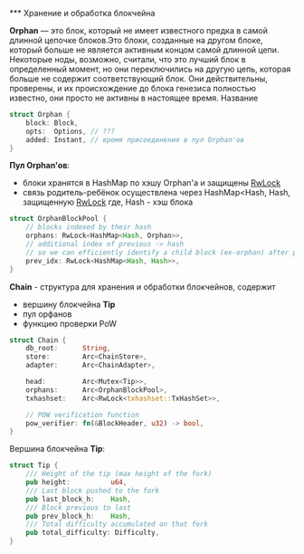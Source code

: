 *** Хранение и обработка блокчейна

**Orphan** — это блок, который не имеет известного предка в самой длинной цепочке блоков.Это блоки, созданные на другом блоке, который больше не является активным концом самой длинной цепи. Некоторые ноды, возможно, считали, что это лучший блок в определенный момент, но они переключились на другую цепь, которая больше не содержит соответствующий блок. Они действительны, проверены, и их происхождение до блока генезиса полностью известно, они просто не активны в настоящее время. Название 

```rust
struct Orphan {
	block: Block,
	opts:  Options, // ???
	added: Instant, // время присоединения в пул Orphan'ов
}
```

**Пул Orphan'ов**:
- блоки хранятся в HashMap по хэшу Orphan'a и защищены [RwLock](https://doc.rust-lang.org/std/sync/struct.RwLock.html)
- связь родитель-ребёнок осуществлена через HashMap<Hash, Hash, защищенную [RwLock](https://doc.rust-lang.org/std/sync/struct.RwLock.html) где, Hash - хэш блока
```rust
struct OrphanBlockPool {
	// blocks indexed by their hash
	orphans: RwLock<HashMap<Hash, Orphan>>,
	// additional index of previous -> hash
	// so we can efficiently identify a child block (ex-orphan) after processing a block
	prev_idx: RwLock<HashMap<Hash, Hash>>,
}
```

**Chain** - cтруктура для хранения и обработки блокчейнов, содержит
- вершину блокчейна **Tip** 
- пул орфанов
- функцию проверки PoW
```rust
struct Chain {
	db_root:      String,
	store:        Arc<ChainStore>,
	adapter:      Arc<ChainAdapter>,

	head:         Arc<Mutex<Tip>>,
	orphans:      Arc<OrphanBlockPool>,
	txhashset:    Arc<RwLock<txhashset::TxHashSet>>,

	// POW verification function
	pow_verifier: fn(&BlockHeader, u32) -> bool,
}
```
Вершина блокчейна **Tip**:
```rust
struct Tip {
	/// Height of the tip (max height of the fork)
	pub height:          u64,
	/// Last block pushed to the fork
	pub last_block_h:    Hash,
	/// Block previous to last
	pub prev_block_h:    Hash,
	/// Total difficulty accumulated on that fork
	pub total_difficulty: Difficulty,
}
```	
